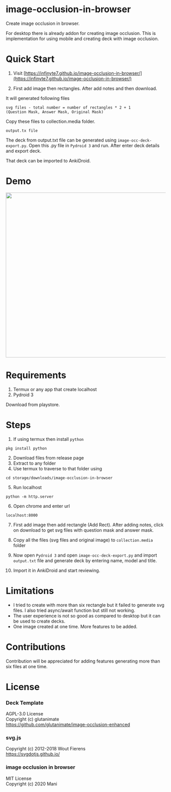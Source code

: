 # image-occlusion-in-browser

Create image occlusion in browser. 

For desktop there is already addon for creating image occlusion. This is implementation for using mobile and creating deck with image occlusion.

# Quick Start

1. Visit
[https://infinyte7.github.io/image-occlusion-in-browser/](https://infinyte7.github.io/image-occlusion-in-browser/)

2. First add image then rectangles. After add notes and then download.

It will generated following files

```
svg files - total number = number of rectangles * 2 + 1 
(Question Mask, Answer Mask, Original Mask)
```

Copy these files to collection.media folder.

```
output.tx file
```

The deck from output.txt file can be generated using ```image-occ-deck-export.py```. Open this .py file in ```Pydroid 3``` and run.
After enter deck details and export deck.

That deck can be imported to AnkiDroid.

# Demo
<img src="demo/demo_img_occ.gif" height="520"></img>

# Requirements 
1. Termux or any app that create localhost
2. Pydroid 3

Download from playstore.

# Steps

1. If using termux then install ```python```
```
pkg install python
```
2. Download files from release page
3. Extract to any folder
4. Use termux to traverse to that folder using 

```
cd storage/downloads/image-occlusion-in-browser
```
5. Run localhost

```
python -m http.server
```

6. Open chrome and enter url
```
localhost:8000
```
7. First add image then add rectangle (Add Rect). After adding notes, click on download to get svg files with question mask and answer mask. 

8. Copy all the files (svg files and original image) to ```collection.media``` folder

9. Now open ```Pydroid 3``` and open ```image-occ-deck-export.py``` and import ```output.txt``` file and generate deck by entering name, model and title.

10. Import it in AnkiDroid and start reviewing.


# Limitations
- I tried to create with more than six rectangle but it failed to generate svg files. I also tried async/await function but still not working. 
- The user experience is not so good as compared to desktop but it can be used to create decks.
- One image created at one time. More features to be added.

# Contributions
Contribution will be appreciated for adding features generating more than six files at one time. 

# License
### Deck Template
AGPL-3.0 License
<br>Copyright (c) glutanimate
<br>https://github.com/glutanimate/image-occlusion-enhanced

### svg.js
Copyright (c) 2012-2018 Wout Fierens
<br>https://svgdotjs.github.io/

### image occlusion in browser
MIT License
<br>Copyright (c) 2020 Mani

